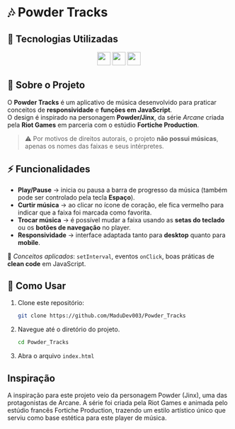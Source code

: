 # 🎶 Powder Tracks  

## 📌 Tecnologias Utilizadas  
<div align="center">
  <img src="https://img.shields.io/badge/HTML5-E34F26?style=for-the-badge&logo=html5&logoColor=white" height="30px"/>
  <img src="https://img.shields.io/badge/CSS3-1572B6?style=for-the-badge&logo=css3&logoColor=white" height="30px"/>
  <img src="https://img.shields.io/badge/JavaScript-F7DF1E?style=for-the-badge&logo=javascript&logoColor=black" height="30px"/>
</div>


## 📖 Sobre o Projeto  

O **Powder Tracks** é um aplicativo de música desenvolvido para praticar conceitos de **responsividade** e **funções em JavaScript**.  
O design é inspirado na personagem **Powder/Jinx**, da série *Arcane* criada pela **Riot Games** em parceria com o estúdio **Fortiche Production**.  

> ⚠️ Por motivos de direitos autorais, o projeto **não possui músicas**, apenas os nomes das faixas e seus intérpretes.  



## ⚡ Funcionalidades  

- **Play/Pause** → inicia ou pausa a barra de progresso da música (também pode ser controlado pela tecla **Espaço**).  
- **Curtir música** → ao clicar no ícone de coração, ele fica vermelho para indicar que a faixa foi marcada como favorita.  
- **Trocar música** → é possível mudar a faixa usando as **setas do teclado** ou os **botões de navegação** no player.  
- **Responsividade** → interface adaptada tanto para **desktop** quanto para **mobile**.  

🔧 *Conceitos aplicados*: `setInterval`, eventos `onClick`, boas práticas de **clean code** em JavaScript.  



## 🚀 Como Usar  

1. Clone este repositório:  
   ```bash
   git clone https://github.com/MaduDev003/Powder_Tracks
2.  Navegue até o diretório do projeto.
    ```bash
    cd Powder_Tracks
    ```
3.  Abra o arquivo `index.html`  


## Inspiração
A inspiração para este projeto veio da personagem Powder (Jinx), uma das protagonistas de Arcane.
A série foi criada pela Riot Games e animada pelo estúdio francês Fortiche Production, trazendo um estilo artístico único que serviu como base estética para este player de música.
